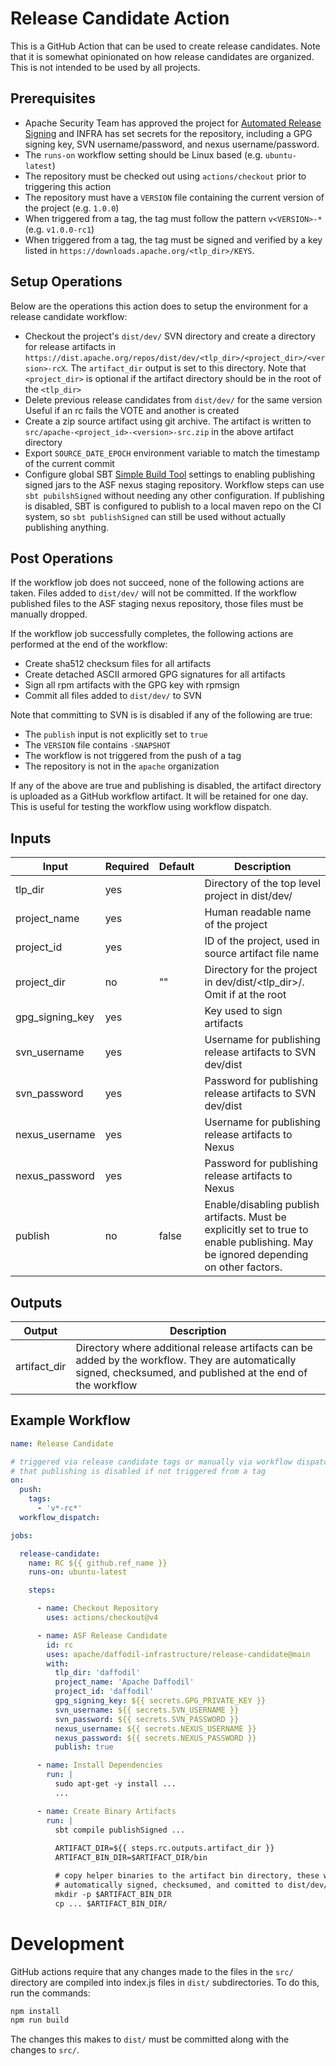 # Release Candidate Action

This is a GitHub Action that can be used to create release candidates. Note
that it is somewhat opinionated on how release candidates are organized. This
is not intended to be used by all projects.

## Prerequisites

* Apache Security Team has approved the project for
  [Automated Release Signing](https://infra.apache.org/release-signing.html#automated-release-signing)
  and INFRA has set secrets for the repository, including a GPG signing key,
  SVN username/password, and nexus username/password.
* The `runs-on` workflow setting should be Linux based (e.g. `ubuntu-latest`)
* The repository must be checked out using `actions/checkout` prior to
  triggering this action
* The repository must have a `VERSION` file containing the current version of the
  project (e.g. `1.0.0`)
* When triggered from a tag, the tag must follow the pattern `v<VERSION>-*`
  (e.g. `v1.0.0-rc1`)
* When triggered from a tag, the tag must be signed and verified by a key
  listed in `https://downloads.apache.org/<tlp_dir>/KEYS`.

## Setup Operations

Below are the operations this action does to setup the environment for a
release candidate workflow:

* Checkout the project's `dist/dev/` SVN directory and create a directory for
  release artifacts in `https://dist.apache.org/repos/dist/dev/<tlp_dir>/<project_dir>/<version>-rcX`.
  The `artifact_dir` output is set to this directory. Note that `<project_dir>`
  is optional if the artifact directory should be in the root of the
  `<tlp_dir>`
* Delete previous release candidates from `dist/dev/` for the same version
  Useful if an rc fails the VOTE and another is created
* Create a zip source artifact using git archive. The artifact is written to
  `src/apache-<project_id>-<version>-src.zip` in the above artifact directory
* Export `SOURCE_DATE_EPOCH` environment variable to match the timestamp of the
  current commit
* Configure global SBT [Simple Build Tool](https://scala-sbt.org) settings to
  enabling publishing signed jars to the ASF nexus staging repository. Workflow
  steps can use `sbt pubilshSigned` without needing any other configuration. If
  publishing is disabled, SBT is configured to publish to a local maven repo on
  the CI system, so `sbt publishSigned` can still be used without actually
  publishing anything.

## Post Operations

If the workflow job does not succeed, none of the following actions are taken.
Files added to `dist/dev/` will not be committed. If the workflow published
files to the ASF staging nexus repository, those files must be manually
dropped.

If the workflow job successfully completes, the following actions are performed
at the end of the workflow:

* Create sha512 checksum files for all artifacts
* Create detached ASCII armored GPG signatures for all artifacts
* Sign all rpm artifacts with the GPG key with rpmsign
* Commit all files added to `dist/dev/` to SVN

Note that committing to SVN is is disabled if any of the following are true:
* The `publish` input is not explicitly set to `true`
* The `VERSION` file contains `-SNAPSHOT`
* The workflow is not triggered from the push of a tag
* The repository is not in the `apache` organization

If any of the above are true and publishing is disabled, the artifact directory
is uploaded as a GitHub workflow artifact. It will be retained for one day.
This is useful for testing the workflow using workflow dispatch.

## Inputs

| Input           | Required | Default | Description |
|-----------------|----------|---------|-------------|
| tlp_dir         | yes      |         | Directory of the top level project in dist/dev/ |
| project_name    | yes      |         | Human readable name of the project |
| project_id      | yes      |         | ID of the project, used in source artifact file name |
| project_dir     | no       | ""      | Directory for the project in dev/dist/<tlp_dir>/. Omit if at the root |
| gpg_signing_key | yes      |         | Key used to sign artifacts |
| svn_username    | yes      |         | Username for publishing release artifacts to SVN dev/dist |
| svn_password    | yes      |         | Password for publishing release artifacts to SVN dev/dist |
| nexus_username  | yes      |         | Username for publishing release artifacts to Nexus |
| nexus_password  | yes      |         | Password for publishing release artifacts to Nexus |
| publish         | no       | false   | Enable/disabling publish artifacts. Must be explicitly set to true to enable publishing. May be ignored depending on other factors. |

## Outputs

| Output          | Description |
|-----------------|-------------|
| artifact_dir    | Directory where additional release artifacts can be added by the workflow. They are automatically signed, checksumed, and published at the end of the workflow |

## Example Workflow

```yaml
name: Release Candidate

# triggered via release candidate tags or manually via workflow dispatch, note
# that publishing is disabled if not triggered from a tag
on:
  push:
    tags:
      - 'v*-rc*'
  workflow_dispatch:

jobs:

  release-candidate:
    name: RC ${{ github.ref_name }}
    runs-on: ubuntu-latest

    steps:

      - name: Checkout Repository
        uses: actions/checkout@v4

      - name: ASF Release Candidate
        id: rc
        uses: apache/daffodil-infrastructure/release-candidate@main
        with:
          tlp_dir: 'daffodil'
          project_name: 'Apache Daffodil'
          project_id: 'daffodil'
          gpg_signing_key: ${{ secrets.GPG_PRIVATE_KEY }}
          svn_username: ${{ secrets.SVN_USERNAME }}
          svn_password: ${{ secrets.SVN_PASSWORD }}
          nexus_username: ${{ secrets.NEXUS_USERNAME }}
          nexus_password: ${{ secrets.NEXUS_PASSWORD }}
          publish: true

      - name: Install Dependencies
        run: |
          sudo apt-get -y install ...
          ...

      - name: Create Binary Artifacts
        run: |
          sbt compile publishSigned ...
          
          ARTIFACT_DIR=${{ steps.rc.outputs.artifact_dir }}
          ARTIFACT_BIN_DIR=$ARTIFACT_DIR/bin

          # copy helper binaries to the artifact bin directory, these will be
          # automatically signed, checksumed, and comitted to dist/dev/
          mkdir -p $ARTIFACT_BIN_DIR
          cp ... $ARTIFACT_BIN_DIR/
```

# Development

GitHub actions require that any changes made to the files in the `src/`
directory are compiled into index.js files in `dist/` subdirectories. To do
this, run the commands:

```bash
npm install
npm run build
```

The changes this makes to `dist/` must be committed along with the changes to
`src/`.
